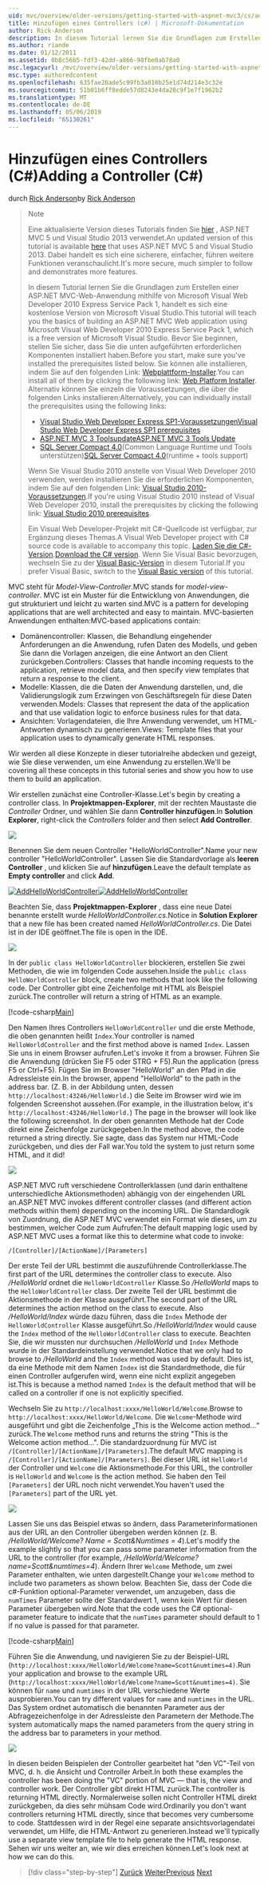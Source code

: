 ```yaml
---
uid: mvc/overview/older-versions/getting-started-with-aspnet-mvc3/cs/adding-a-controller
title: Hinzufügen eines Controllers (c#) | Microsoft-Dokumentation
author: Rick-Anderson
description: In diesem Tutorial lernen Sie die Grundlagen zum Erstellen einer ASP.NET MVC-Web-Anwendung mithilfe von Microsoft Visual Web Developer 2010 Express Service Pack 1, was, wie ich...
ms.author: riande
ms.date: 01/12/2011
ms.assetid: 0b8c56b5-fdf3-42dd-a866-98fbe0ab78a0
msc.legacyurl: /mvc/overview/older-versions/getting-started-with-aspnet-mvc3/cs/adding-a-controller
msc.type: authoredcontent
ms.openlocfilehash: 635fae26ade5c99fb3a010b25e1d74d214e3c32e
ms.sourcegitcommit: 51b01b6ff8edde57d8243e4da28c9f1e7f1962b2
ms.translationtype: MT
ms.contentlocale: de-DE
ms.lasthandoff: 05/06/2019
ms.locfileid: "65130261"
---
```

# <a name="adding-a-controller-c"></a><span data-ttu-id="76e81-103">Hinzufügen eines Controllers (C#)</span><span class="sxs-lookup"><span data-stu-id="76e81-103">Adding a Controller (C#)</span></span>

<span data-ttu-id="76e81-104">durch [Rick Anderson]((https://twitter.com/RickAndMSFT))</span><span class="sxs-lookup"><span data-stu-id="76e81-104">by [Rick Anderson]((https://twitter.com/RickAndMSFT))</span></span>

> > [!NOTE]
> > <span data-ttu-id="76e81-105">Eine aktualisierte Version dieses Tutorials finden Sie [hier](../../../getting-started/introduction/getting-started.md) , ASP.NET MVC 5 und Visual Studio 2013 verwendet.</span><span class="sxs-lookup"><span data-stu-id="76e81-105">An updated version of this tutorial is available [here](../../../getting-started/introduction/getting-started.md) that uses ASP.NET MVC 5 and Visual Studio 2013.</span></span> <span data-ttu-id="76e81-106">Dabei handelt es sich eine sicherere, einfacher, führen weitere Funktionen veranschaulicht.</span><span class="sxs-lookup"><span data-stu-id="76e81-106">It's more secure, much simpler to follow and demonstrates more features.</span></span>
> 
> 
> <span data-ttu-id="76e81-107">In diesem Tutorial lernen Sie die Grundlagen zum Erstellen einer ASP.NET MVC-Web-Anwendung mithilfe von Microsoft Visual Web Developer 2010 Express Service Pack 1, handelt es sich eine kostenlose Version von Microsoft Visual Studio.</span><span class="sxs-lookup"><span data-stu-id="76e81-107">This tutorial will teach you the basics of building an ASP.NET MVC Web application using Microsoft Visual Web Developer 2010 Express Service Pack 1, which is a free version of Microsoft Visual Studio.</span></span> <span data-ttu-id="76e81-108">Bevor Sie beginnen, stellen Sie sicher, dass Sie die unten aufgeführten erforderlichen Komponenten installiert haben.</span><span class="sxs-lookup"><span data-stu-id="76e81-108">Before you start, make sure you've installed the prerequisites listed below.</span></span> <span data-ttu-id="76e81-109">Sie können alle installieren, indem Sie auf den folgenden Link: [Webplattform-Installer](https://www.microsoft.com/web/gallery/install.aspx?appid=VWD2010SP1Pack).</span><span class="sxs-lookup"><span data-stu-id="76e81-109">You can install all of them by clicking the following link: [Web Platform Installer](https://www.microsoft.com/web/gallery/install.aspx?appid=VWD2010SP1Pack).</span></span> <span data-ttu-id="76e81-110">Alternativ können Sie einzeln die Voraussetzungen, die über die folgenden Links installieren:</span><span class="sxs-lookup"><span data-stu-id="76e81-110">Alternatively, you can individually install the prerequisites using the following links:</span></span>
> 
> - [<span data-ttu-id="76e81-111">Visual Studio Web Developer Express SP1-Voraussetzungen</span><span class="sxs-lookup"><span data-stu-id="76e81-111">Visual Studio Web Developer Express SP1 prerequisites</span></span>](https://www.microsoft.com/web/gallery/install.aspx?appid=VWD2010SP1Pack)
> - [<span data-ttu-id="76e81-112">ASP.NET MVC 3 Toolsupdate</span><span class="sxs-lookup"><span data-stu-id="76e81-112">ASP.NET MVC 3 Tools Update</span></span>](https://www.microsoft.com/web/gallery/install.aspx?appsxml=&amp;appid=MVC3)
> - <span data-ttu-id="76e81-113">[SQL Server Compact 4.0](https://www.microsoft.com/web/gallery/install.aspx?appid=SQLCE;SQLCEVSTools_4_0)(Common Language Runtime und Tools unterstützen)</span><span class="sxs-lookup"><span data-stu-id="76e81-113">[SQL Server Compact 4.0](https://www.microsoft.com/web/gallery/install.aspx?appid=SQLCE;SQLCEVSTools_4_0)(runtime + tools support)</span></span>
> 
> <span data-ttu-id="76e81-114">Wenn Sie Visual Studio 2010 anstelle von Visual Web Developer 2010 verwenden, werden installieren Sie die erforderlichen Komponenten, indem Sie auf den folgenden Link: [Visual Studio 2010-Voraussetzungen](https://www.microsoft.com/web/gallery/install.aspx?appsxml=&amp;appid=VS2010SP1Pack).</span><span class="sxs-lookup"><span data-stu-id="76e81-114">If you're using Visual Studio 2010 instead of Visual Web Developer 2010, install the prerequisites by clicking the following link: [Visual Studio 2010 prerequisites](https://www.microsoft.com/web/gallery/install.aspx?appsxml=&amp;appid=VS2010SP1Pack).</span></span>
> 
> <span data-ttu-id="76e81-115">Ein Visual Web Developer-Projekt mit C#-Quellcode ist verfügbar, zur Ergänzung dieses Themas.</span><span class="sxs-lookup"><span data-stu-id="76e81-115">A Visual Web Developer project with C# source code is available to accompany this topic.</span></span> <span data-ttu-id="76e81-116">[Laden Sie die C#-Version](https://code.msdn.microsoft.com/Introduction-to-MVC-3-10d1b098).</span><span class="sxs-lookup"><span data-stu-id="76e81-116">[Download the C# version](https://code.msdn.microsoft.com/Introduction-to-MVC-3-10d1b098).</span></span> <span data-ttu-id="76e81-117">Wenn Sie Visual Basic bevorzugen, wechseln Sie zu der [Visual Basic-Version](../vb/intro-to-aspnet-mvc-3.md) in diesem Tutorial.</span><span class="sxs-lookup"><span data-stu-id="76e81-117">If you prefer Visual Basic, switch to the [Visual Basic version](../vb/intro-to-aspnet-mvc-3.md) of this tutorial.</span></span>

<span data-ttu-id="76e81-118">MVC steht für *Model-View-Controller*.</span><span class="sxs-lookup"><span data-stu-id="76e81-118">MVC stands for *model-view-controller*.</span></span> <span data-ttu-id="76e81-119">MVC ist ein Muster für die Entwicklung von Anwendungen, die gut strukturiert und leicht zu warten sind.</span><span class="sxs-lookup"><span data-stu-id="76e81-119">MVC is a pattern for developing applications that are well architected and easy to maintain.</span></span> <span data-ttu-id="76e81-120">MVC-basierten Anwendungen enthalten:</span><span class="sxs-lookup"><span data-stu-id="76e81-120">MVC-based applications contain:</span></span>

- <span data-ttu-id="76e81-121">Domänencontroller: Klassen, die Behandlung eingehender Anforderungen an die Anwendung, rufen Daten des Modells, und geben Sie dann die Vorlagen anzeigen, die eine Antwort an den Client zurückgeben.</span><span class="sxs-lookup"><span data-stu-id="76e81-121">Controllers: Classes that handle incoming requests to the application, retrieve model data, and then specify view templates that return a response to the client.</span></span>
- <span data-ttu-id="76e81-122">Modelle: Klassen, die die Daten der Anwendung darstellen, und, die Validierungslogik zum Erzwingen von Geschäftsregeln für diese Daten verwenden.</span><span class="sxs-lookup"><span data-stu-id="76e81-122">Models: Classes that represent the data of the application and that use validation logic to enforce business rules for that data.</span></span>
- <span data-ttu-id="76e81-123">Ansichten: Vorlagendateien, die Ihre Anwendung verwendet, um HTML-Antworten dynamisch zu generieren.</span><span class="sxs-lookup"><span data-stu-id="76e81-123">Views: Template files that your application uses to dynamically generate HTML responses.</span></span>

<span data-ttu-id="76e81-124">Wir werden all diese Konzepte in dieser tutorialreihe abdecken und gezeigt, wie Sie diese verwenden, um eine Anwendung zu erstellen.</span><span class="sxs-lookup"><span data-stu-id="76e81-124">We'll be covering all these concepts in this tutorial series and show you how to use them to build an application.</span></span>

<span data-ttu-id="76e81-125">Wir erstellen zunächst eine Controller-Klasse.</span><span class="sxs-lookup"><span data-stu-id="76e81-125">Let's begin by creating a controller class.</span></span> <span data-ttu-id="76e81-126">In **Projektmappen-Explorer**, mit der rechten Maustaste die *Controller* Ordner, und wählen Sie dann **Controller hinzufügen**.</span><span class="sxs-lookup"><span data-stu-id="76e81-126">In **Solution Explorer**, right-click the *Controllers* folder and then select **Add Controller**.</span></span>

[![](adding-a-controller/_static/image2.png)](adding-a-controller/_static/image1.png)

<span data-ttu-id="76e81-127">Benennen Sie dem neuen Controller "HelloWorldController".</span><span class="sxs-lookup"><span data-stu-id="76e81-127">Name your new controller "HelloWorldController".</span></span> <span data-ttu-id="76e81-128">Lassen Sie die Standardvorlage als **leeren Controller** , und klicken Sie auf **hinzufügen**.</span><span class="sxs-lookup"><span data-stu-id="76e81-128">Leave the default template as **Empty controller** and click **Add**.</span></span>

<span data-ttu-id="76e81-129">[![AddHelloWorldController](adding-a-controller/_static/image4.png)](adding-a-controller/_static/image3.png)</span><span class="sxs-lookup"><span data-stu-id="76e81-129">[![AddHelloWorldController](adding-a-controller/_static/image4.png)](adding-a-controller/_static/image3.png)</span></span>

<span data-ttu-id="76e81-130">Beachten Sie, dass **Projektmappen-Explorer** , dass eine neue Datei benannte erstellt wurde *HelloWorldController.cs*.</span><span class="sxs-lookup"><span data-stu-id="76e81-130">Notice in **Solution Explorer** that a new file has been created named *HelloWorldController.cs*.</span></span> <span data-ttu-id="76e81-131">Die Datei ist in der IDE geöffnet.</span><span class="sxs-lookup"><span data-stu-id="76e81-131">The file is open in the IDE.</span></span>

![](adding-a-controller/_static/image5.png)

<span data-ttu-id="76e81-132">In der `public class HelloWorldController` blockieren, erstellen Sie zwei Methoden, die wie im folgenden Code aussehen.</span><span class="sxs-lookup"><span data-stu-id="76e81-132">Inside the `public class HelloWorldController` block, create two methods that look like the following code.</span></span> <span data-ttu-id="76e81-133">Der Controller gibt eine Zeichenfolge mit HTML als Beispiel zurück.</span><span class="sxs-lookup"><span data-stu-id="76e81-133">The controller will return a string of HTML as an example.</span></span>

[!code-csharp[Main](adding-a-controller/samples/sample1.cs)]

<span data-ttu-id="76e81-134">Den Namen Ihres Controllers `HelloWorldController` und die erste Methode, die oben genannten heißt `Index`.</span><span class="sxs-lookup"><span data-stu-id="76e81-134">Your controller is named `HelloWorldController` and the first method above is named `Index`.</span></span> <span data-ttu-id="76e81-135">Lassen Sie uns in einem Browser aufrufen.</span><span class="sxs-lookup"><span data-stu-id="76e81-135">Let's invoke it from a browser.</span></span> <span data-ttu-id="76e81-136">Führen Sie die Anwendung (drücken Sie F5 oder STRG + F5).</span><span class="sxs-lookup"><span data-stu-id="76e81-136">Run the application (press F5 or Ctrl+F5).</span></span> <span data-ttu-id="76e81-137">Fügen Sie im Browser "HelloWorld" an den Pfad in die Adressleiste ein.</span><span class="sxs-lookup"><span data-stu-id="76e81-137">In the browser, append "HelloWorld" to the path in the address bar.</span></span> <span data-ttu-id="76e81-138">(Z. B. in der Abbildung unten, dessen `http://localhost:43246/HelloWorld.`) die Seite im Browser wird wie im folgenden Screenshot aussehen.</span><span class="sxs-lookup"><span data-stu-id="76e81-138">(For example, in the illustration below, it's `http://localhost:43246/HelloWorld.`) The page in the browser will look like the following screenshot.</span></span> <span data-ttu-id="76e81-139">In der oben genannten Methode hat der Code direkt eine Zeichenfolge zurückgegeben.</span><span class="sxs-lookup"><span data-stu-id="76e81-139">In the method above, the code returned a string directly.</span></span> <span data-ttu-id="76e81-140">Sie sagte, dass das System nur HTML-Code zurückgeben, und dies der Fall war.</span><span class="sxs-lookup"><span data-stu-id="76e81-140">You told the system to just return some HTML, and it did!</span></span>

![](adding-a-controller/_static/image6.png)

<span data-ttu-id="76e81-141">ASP.NET MVC ruft verschiedene Controllerklassen (und darin enthaltene unterschiedliche Aktionsmethoden) abhängig von der eingehenden URL an.</span><span class="sxs-lookup"><span data-stu-id="76e81-141">ASP.NET MVC invokes different controller classes (and different action methods within them) depending on the incoming URL.</span></span> <span data-ttu-id="76e81-142">Die Standardlogik von Zuordnung, die ASP.NET MVC verwendet ein Format wie dieses, um zu bestimmen, welcher Code zum Aufrufen:</span><span class="sxs-lookup"><span data-stu-id="76e81-142">The default mapping logic used by ASP.NET MVC uses a format like this to determine what code to invoke:</span></span>

`/[Controller]/[ActionName]/[Parameters]`

<span data-ttu-id="76e81-143">Der erste Teil der URL bestimmt die auszuführende Controllerklasse.</span><span class="sxs-lookup"><span data-stu-id="76e81-143">The first part of the URL determines the controller class to execute.</span></span> <span data-ttu-id="76e81-144">Also */HelloWorld* ordnet die `HelloWorldController` Klasse.</span><span class="sxs-lookup"><span data-stu-id="76e81-144">So */HelloWorld* maps to the `HelloWorldController` class.</span></span> <span data-ttu-id="76e81-145">Der zweite Teil der URL bestimmt die Aktionsmethode in der Klasse ausgeführt.</span><span class="sxs-lookup"><span data-stu-id="76e81-145">The second part of the URL determines the action method on the class to execute.</span></span> <span data-ttu-id="76e81-146">Also */HelloWorld/Index* würde dazu führen, dass die `Index` Methode der `HelloWorldController` Klasse ausgeführt.</span><span class="sxs-lookup"><span data-stu-id="76e81-146">So */HelloWorld/Index* would cause the `Index` method of the `HelloWorldController` class to execute.</span></span> <span data-ttu-id="76e81-147">Beachten Sie, die wir mussten nur durchsuchen */HelloWorld* und `Index` Methode wurde in der Standardeinstellung verwendet.</span><span class="sxs-lookup"><span data-stu-id="76e81-147">Notice that we only had to browse to */HelloWorld* and the `Index` method was used by default.</span></span> <span data-ttu-id="76e81-148">Dies ist, da eine Methode mit dem Namen `Index` ist die Standardmethode, die für einen Controller aufgerufen wird, wenn eine nicht explizit angegeben ist.</span><span class="sxs-lookup"><span data-stu-id="76e81-148">This is because a method named `Index` is the default method that will be called on a controller if one is not explicitly specified.</span></span>

<span data-ttu-id="76e81-149">Wechseln Sie zu `http://localhost:xxxx/HelloWorld/Welcome`.</span><span class="sxs-lookup"><span data-stu-id="76e81-149">Browse to `http://localhost:xxxx/HelloWorld/Welcome`.</span></span> <span data-ttu-id="76e81-150">Die `Welcome`-Methode wird ausgeführt und gibt die Zeichenfolge „This is the Welcome action method...“ zurück.</span><span class="sxs-lookup"><span data-stu-id="76e81-150">The `Welcome` method runs and returns the string "This is the Welcome action method...".</span></span> <span data-ttu-id="76e81-151">Die standardzuordnung für MVC ist `/[Controller]/[ActionName]/[Parameters]`.</span><span class="sxs-lookup"><span data-stu-id="76e81-151">The default MVC mapping is `/[Controller]/[ActionName]/[Parameters]`.</span></span> <span data-ttu-id="76e81-152">Bei dieser URL ist `HelloWorld` der Controller und `Welcome` die Aktionsmethode.</span><span class="sxs-lookup"><span data-stu-id="76e81-152">For this URL, the controller is `HelloWorld` and `Welcome` is the action method.</span></span> <span data-ttu-id="76e81-153">Sie haben den Teil `[Parameters]` der URL noch nicht verwendet.</span><span class="sxs-lookup"><span data-stu-id="76e81-153">You haven't used the `[Parameters]` part of the URL yet.</span></span>

![](adding-a-controller/_static/image7.png)

<span data-ttu-id="76e81-154">Lassen Sie uns das Beispiel etwas so ändern, dass Parameterinformationen aus der URL an den Controller übergeben werden können (z. B. */HelloWorld/Welcome? Name = Scott&amp;Numtimes = 4*).</span><span class="sxs-lookup"><span data-stu-id="76e81-154">Let's modify the example slightly so that you can pass some parameter information from the URL to the controller (for example, */HelloWorld/Welcome?name=Scott&amp;numtimes=4*).</span></span> <span data-ttu-id="76e81-155">Ändern Ihrer `Welcome` Methode, um zwei Parameter enthalten, wie unten dargestellt.</span><span class="sxs-lookup"><span data-stu-id="76e81-155">Change your `Welcome` method to include two parameters as shown below.</span></span> <span data-ttu-id="76e81-156">Beachten Sie, dass der Code die c#-Funktion optional-Parameter verwendet, um anzugeben, dass die `numTimes` Parameter sollte der Standardwert 1, wenn kein Wert für diesen Parameter übergeben wird.</span><span class="sxs-lookup"><span data-stu-id="76e81-156">Note that the code uses the C# optional-parameter feature to indicate that the `numTimes` parameter should default to 1 if no value is passed for that parameter.</span></span>

[!code-csharp[Main](adding-a-controller/samples/sample2.cs)]

<span data-ttu-id="76e81-157">Führen Sie die Anwendung, und navigieren Sie zu der Beispiel-URL (`http://localhost:xxxx/HelloWorld/Welcome?name=Scott&numtimes=4)`.</span><span class="sxs-lookup"><span data-stu-id="76e81-157">Run your application and browse to the example URL (`http://localhost:xxxx/HelloWorld/Welcome?name=Scott&numtimes=4)`.</span></span> <span data-ttu-id="76e81-158">Sie können für `name` und `numtimes` in der URL verschiedene Werte ausprobieren.</span><span class="sxs-lookup"><span data-stu-id="76e81-158">You can try different values for `name` and `numtimes` in the URL.</span></span> <span data-ttu-id="76e81-159">Das System ordnet automatisch die benannten Parameter aus der Abfragezeichenfolge in der Adressleiste den Parametern der Methode.</span><span class="sxs-lookup"><span data-stu-id="76e81-159">The system automatically maps the named parameters from the query string in the address bar to parameters in your method.</span></span>

![](adding-a-controller/_static/image8.png)

<span data-ttu-id="76e81-160">In diesen beiden Beispielen der Controller gearbeitet hat "den VC"-Teil von MVC, d. h. die Ansicht und Controller Arbeit.</span><span class="sxs-lookup"><span data-stu-id="76e81-160">In both these examples the controller has been doing the "VC" portion of MVC — that is, the view and controller work.</span></span> <span data-ttu-id="76e81-161">Der Controller gibt direkt HTML zurück.</span><span class="sxs-lookup"><span data-stu-id="76e81-161">The controller is returning HTML directly.</span></span> <span data-ttu-id="76e81-162">Normalerweise sollen nicht Controller HTML direkt zurückgeben, da dies sehr mühsam Code wird.</span><span class="sxs-lookup"><span data-stu-id="76e81-162">Ordinarily you don't want controllers returning HTML directly, since that becomes very cumbersome to code.</span></span> <span data-ttu-id="76e81-163">Stattdessen wird in der Regel eine separate ansichtsvorlagendatei verwendet, um Hilfe, die HTML-Antwort zu generieren.</span><span class="sxs-lookup"><span data-stu-id="76e81-163">Instead we'll typically use a separate view template file to help generate the HTML response.</span></span> <span data-ttu-id="76e81-164">Sehen wir uns weiter an, wie wir dies erreichen können.</span><span class="sxs-lookup"><span data-stu-id="76e81-164">Let's look next at how we can do this.</span></span>

> [!div class="step-by-step"]
> <span data-ttu-id="76e81-165">[Zurück](intro-to-aspnet-mvc-3.md)
> [Weiter](adding-a-view.md)</span><span class="sxs-lookup"><span data-stu-id="76e81-165">[Previous](intro-to-aspnet-mvc-3.md)
[Next](adding-a-view.md)</span></span>
